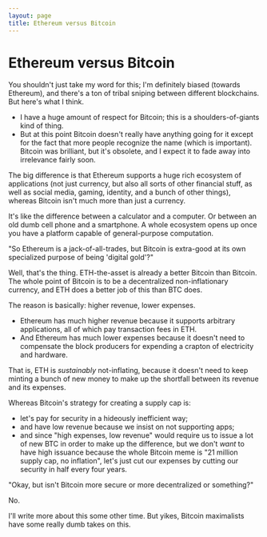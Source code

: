 ```yaml
---
layout: page
title: Ethereum versus Bitcoin
---
```

# Ethereum versus Bitcoin

You shouldn't just take my word for this; I'm definitely biased (towards Ethereum), and there's a ton of tribal sniping between different blockchains. But here's what I think.

  - I have a huge amount of respect for Bitcoin; this is a shoulders-of-giants kind of thing.
  - But at this point Bitcoin doesn't really have anything going for it except for the fact that more people recognize the name (which is important). Bitcoin was brilliant, but it's obsolete, and I expect it to fade away into irrelevance fairly soon.

The big difference is that Ethereum supports a huge rich ecosystem of applications (not just currency, but also all sorts of other financial stuff, as well as social media, gaming, identity, and a bunch of other things), whereas Bitcoin isn't much more than just a currency.

It's like the difference between a calculator and a computer. Or between an old dumb cell phone and a smartphone. A whole ecosystem opens up once you have a platform capable of general-purpose computation.


"So Ethereum is a jack-of-all-trades, but Bitcoin is extra-good at its own specialized purpose of being 'digital gold'?"

Well, that's the thing. ETH-the-asset is already a better Bitcoin than Bitcoin. The whole point of Bitcoin is to be a decentralized non-inflationary currency, and ETH does a better job of this than BTC does.

The reason is basically: higher revenue, lower expenses.

  - Ethereum has much higher revenue because it supports arbitrary applications, all of which pay transaction fees in ETH.
  - And Ethereum has much lower expenses because it doesn't need to compensate the block producers for expending a crapton of electricity and hardware.

That is, ETH is *sustainably* not-inflating, because it doesn't need to keep minting a bunch of new money to make up the shortfall between its revenue and its expenses.

Whereas Bitcoin's strategy for creating a supply cap is:
  - let's pay for security in a hideously inefficient way;
  - and have low revenue because we insist on not supporting apps;
  - and since "high expenses, low revenue" would require us to issue a lot of new BTC in order to make up the difference, but we don't *want* to have high issuance because the whole Bitcoin meme is "21 million supply cap, no inflation", let's just cut our expenses by cutting our security in half every four years.


"Okay, but isn't Bitcoin more secure or more decentralized or something?"

No.

I'll write more about this some other time. But yikes, Bitcoin maximalists have some really dumb takes on this.
